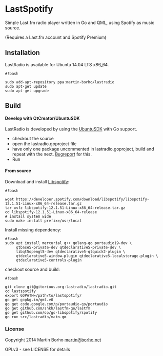 # LastSpotify #

Simple Last.fm radio player written in Go and QML, using Spotify as music source.

(Requires a Last.fm account and Spotify Premium)

## Installation ##
LastRadio is available for Ubuntu 14.04 LTS x86_64.


```
#!bash

sudo add-apt-repository ppa:martin-borho/lastradio
sudo apt-get update
sudo apt-get upgrade
```

## Build


#### Develop with QtCreator/UbuntuSDK ####

LastRadio is developed by using the [UbuntuSDK](http://developer.ubuntu.com/apps/sdk/) with Go support.

* checkout the source
* open the lastradio.goproject file
* have only one package uncommented in lastradio.goproject, build and repeat with the next. [Bugreport](https://bugs.launchpad.net/qtcreator-plugin-go/+bug/1322853) for this.
* Run

#### From source ####

Download and install [Libspotify](https://developer.spotify.com/technologies/libspotify/):

```
#!bash

wget https://developer.spotify.com/download/libspotify/libspotify-12.1.51-Linux-x86_64-release.tar.gz
tar xvfz libspotify-12.1.51-Linux-x86_64-release.tar.gz
cd libspotify-12.1.51-Linux-x86_64-release
# install system wide
sudo make install prefix=/usr/local
```

Install missing dependency:

```
#!bash
sudo apt install mercurial g++ golang-go portaudio19-dev \
     qtbase5-private-dev qtdeclarative5-private-dev \
     libqt5opengl5-dev qtdeclarative5-qtquick2-plugin \
     qtdeclarative5-window-plugin qtdeclarative5-localstorage-plugin \
     qtdeclarative5-controls-plugin
```

checkout source and build:
```
#!bash

git clone git@gitorious.org:lastradio/lastradio.git
cd lastspotify
export GOPATH=/path/to/lastspotify/
go get gopkg.in/qml.v0
go get code.google.com/p/portaudio-go/portaudio
go get github.com/shkh/lastfm-go/lastfm
go get github.com/op/go-libspotify/spotify
go run src/lastradio/main.go
``` 


### License ###
Copyright 2014 Martin Borho <martin@borho.net> 

GPLv3 - see LICENSE for details